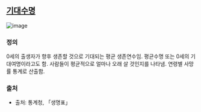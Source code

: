 ## [기대수명](http://www.index.go.kr/unify/idx-info.do?idxCd=8016)
![image](https://user-images.githubusercontent.com/100757595/171081620-b3911092-cde4-4259-9852-d5478d28e6b7.png)
### 정의
0세의 출생자가 향후 생존할 것으로 기대되는 평균 생존연수임. 평균수명 또는 0세의 기대여명이라고도 함. 사람들이 평균적으로 얼마나 오래 살 것인지를 나타냄. 연령별 사망률 통계로 산출함.
### 출처
* 출처: 통계청, 「생명표」

